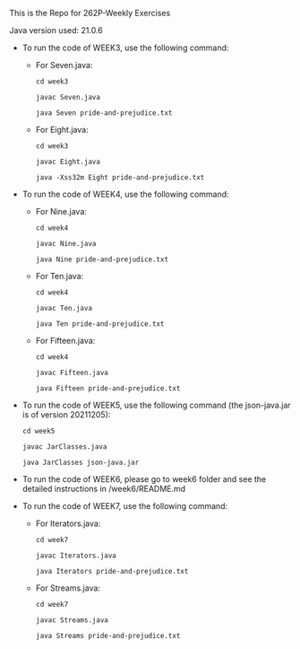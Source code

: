 This is the Repo for 262P-Weekly Exercises

Java version used: 21.0.6

- To run the code of WEEK3, use the following command:

  - For Seven.java:

    ```
    cd week3
    ```

    ```
    javac Seven.java
    ```

    ```
    java Seven pride-and-prejudice.txt
    ```

  - For Eight.java:
    ```
    cd week3
    ```
    ```
    javac Eight.java
    ```
    ```
    java -Xss32m Eight pride-and-prejudice.txt
    ```

- To run the code of WEEK4, use the following command:

  - For Nine.java:

    ```
    cd week4
    ```

    ```
    javac Nine.java
    ```

    ```
    java Nine pride-and-prejudice.txt
    ```

  - For Ten.java:

    ```
    cd week4
    ```

    ```
    javac Ten.java
    ```

    ```
    java Ten pride-and-prejudice.txt
    ```

  - For Fifteen.java:
    ```
    cd week4
    ```
    ```
    javac Fifteen.java
    ```
    ```
    java Fifteen pride-and-prejudice.txt
    ```

- To run the code of WEEK5, use the following command (the json-java.jar is of version 20211205):

  ```
  cd week5
  ```

  ```
  javac JarClasses.java
  ```

  ```
  java JarClasses json-java.jar
  ```

- To run the code of WEEK6, please go to week6 folder and see the detailed instructions in /week6/README.md

- To run the code of WEEK7, use the following command:

  - For Iterators.java:

    ```
    cd week7
    ```

    ```
    javac Iterators.java
    ```

    ```
    java Iterators pride-and-prejudice.txt
    ```

  - For Streams.java:
    ```
    cd week7
    ```
    ```
    javac Streams.java
    ```
    ```
    java Streams pride-and-prejudice.txt
    ```
